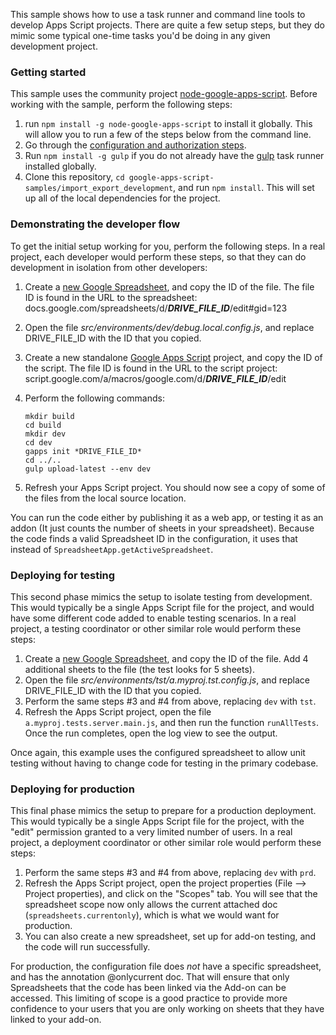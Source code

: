 This sample shows how to use a task runner and command line tools to develop Apps Script projects. There are quite a few setup steps, but they do mimic some typical one-time tasks you'd be doing in any given development project.

### Getting started

This sample uses the community project [node-google-apps-script](https://www.npmjs.com/package/node-google-apps-script). Before working with the sample, perform the following steps:

1. run `npm install -g node-google-apps-script` to install it globally. This will allow you to run a few of the steps below from the command line.
2. Go through the [configuration and authorization steps](https://www.npmjs.com/package/node-google-apps-script).
2. Run `npm install -g gulp` if you do not already have the [gulp](http://gulpjs.com/) task runner installed globally.
3. Clone this repository, `cd google-apps-script-samples/import_export_development`, and run `npm install`. This will set up all of the local dependencies for the project.

### Demonstrating the developer flow
To get the initial setup working for you, perform the following steps. In a real project, each developer would perform these steps, so that they can do development in isolation from other developers:

1. Create a [new Google Spreadsheet](https://docs.google.com/spreadsheets/create), and copy the ID of the file. The file ID is found in the URL to the spreadsheet:
	docs.google.com/spreadsheets/d/***DRIVE_FILE_ID***/edit#gid=123
2. Open the file *src/environments/dev/debug.local.config.js*, and replace DRIVE_FILE_ID with the ID that you copied.
3. Create a new standalone [Google Apps Script](https://script.google.com) project, and copy the ID of the script. The file ID is found in the URL to the script project:
	script.google.com/a/macros/google.com/d/***DRIVE_FILE_ID***/edit
4. Perform the following commands:

    ```
    mkdir build
    cd build
    mkdir dev
    cd dev
    gapps init *DRIVE_FILE_ID*
    cd ../..
    gulp upload-latest --env dev
    ```

5. Refresh your Apps Script project. You should now see a copy of some of the files from the local source location.

You can run the code either by publishing it as a web app, or testing it as an addon (It just counts the number of sheets in your spreadsheet). Because the code finds a valid Spreadsheet ID in the configuration, it uses that instead of `SpreadsheetApp.getActiveSpreadsheet`.


### Deploying for testing
This second phase mimics the setup to isolate testing from development. This would typically be a single Apps Script file for the project, and would have some different code added to enable testing scenarios. In a real project, a testing coordinator or other similar role would perform these steps:

1. Create a [new Google Spreadsheet](https://docs.google.com/spreadsheets/create), and copy the ID of the file. Add 4 additional sheets to the file (the test looks for 5 sheets).
2. Open the file *src/environments/tst/a.myproj.tst.config.js*, and replace DRIVE_FILE_ID with the ID that you copied.
3. Perform the same steps #3 and #4 from above, replacing `dev` with `tst`.
4. Refresh the Apps Script project, open the file `a.myproj.tests.server.main.js`, and then run the function `runAllTests`. Once the run completes, open the log view to see the output.

Once again, this example uses the configured spreadsheet to allow unit testing without having to change code for testing in the primary codebase.


### Deploying for production
This final phase mimics the setup to prepare for a production deployment. This would typically be a single Apps Script file for the project, with the "edit" permission granted to a very limited number of users. In a real project, a deployment coordinator or other similar role would perform these steps:


1. Perform the same steps #3 and #4 from above, replacing `dev` with `prd`.
2. Refresh the Apps Script project, open the project properties (File --> Project properties), and click on the "Scopes" tab. You will see that the spreadsheet scope now only allows the current attached doc (`spreadsheets.currentonly`), which is what we would want for production.
3. You can also create a new spreadsheet, set up for add-on testing, and the code will run successfully.

For production, the configuration file does *not* have a specific spreadsheet, and has the annotation @onlycurrent doc. That will ensure that only Spreadsheets that the code has been linked via the Add-on can be accessed. This limiting of scope is a good practice to provide more confidence to your users that you are only working on sheets that they have linked to your add-on.

